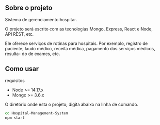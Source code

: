 ## Sobre o projeto

Sistema de gerenciamento hospitar.

O projeto será escrito com as tecnologias Mongo, Express, React e Node, 
API REST, etc.

Ele oferece serviços de rotinas para hospitais. Por exemplo, registro de 
paciente, laudo médico, receita médica, pagamento dos serviços médicos, resulta-
do de exames, etc.
  
## Como usar
requisitos 
- Node >= 14.17.x 
- Mongo >= 3.6.x

O diretório onde esta o projeto, digita abaixo na linha de comando.  

```sh
cd Hospital-Management-System
npm start
```
